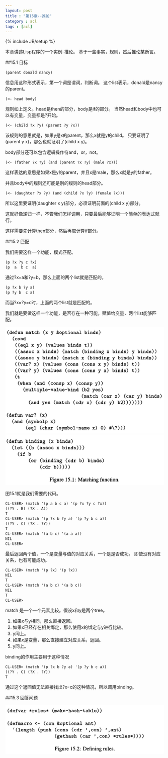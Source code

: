 ```yaml
---
layout: post
title : "第15章--推论"
category : acl
tags : [acl]
---
```

{% include JB/setup %}


本章讲述Lisp程序的一个实例-推论。
基于一些事实，规则，然后推论某断言。


##15.1 目标  

	
	(parent donald nancy)


信息用这种形式表示，第一个词是谓词，判断词。
这个list表示，donald是nancy的parent。  

	
	(<- head body)


规则如上定义。head是then的部分，body是if的部分。
当然head和body中也可以有变量，变量都是?开始。  

	
	(<- (child ?x ?y) (parent ?y ?x))


该规则的意思就是，如果y是x的parent，那么x就是y的child。
只要证明了(parent y x)，那么也就证明了(child x y)。  


body部分还可以包含逻辑操作符and，or，not。  

	
	(<- (father ?x ?y) (and (parent ?x ?y) (male ?x)))


这样表达的意思是如果x是y的parent，并且x是male，那么x就是y的father。  


并且body中的规则还可能是别的规则的head部分。  

	
	(<- (daughter ?x ?y) (and (child ?x ?y) (female ?x)))


所以这里要证明(daughter x y)部分，必须证明前面的(child x y)部分。  


这就好像递归一样，不管我们怎样调用，只要最后能够证明一个简单的表达式就行。  


这样需要先计算then部分，然后再取计算if部分。  


##15.2 匹配  


我们需要这样一个功能，模式匹配。

	
	(p ?x ?y c ?x)
	(p  a  b c  a)


通过?x=a和?y=b，那么上面的两个list就是匹配的。  

	
	(p ?x b ?y a)
	(p ?y b  c a)


而当?x=?y=c时，上面的两个list就是匹配的。  


我们就是要做这样一个功能，是否存在一种可能，赋值给变量，两个list能够匹配。  


![15.1](/assets/ol-acl-15.1-1.png)
![15.1](/assets/ol-acl-15.1-2.png)  


图15.1就是我们需要的代码。  

	
	CL-USER> (match '(p a b c a) '(p ?x ?y c ?x))
	((?Y . B) (?X . A))
	T
	CL-USER> (match '(p ?x b ?y a) '(p ?y b c a))
	((?Y . C) (?X . ?Y))
	T
	CL-USER> (match '(a b c) '(a a a))
	NIL
	CL-USER> 


最后返回两个值，一个是变量与值的对应关系，一个是是否成功。
即使没有对应关系，也有可能成功。  

	
	CL-USER> (match '(p ?x) '(p ?x))
	NIL
	T
	CL-USER> (match '(a b c) '(a b c))
	NIL
	T
	CL-USER> 


match 是一个一个元素比较。假设x和y是两个tree。
1. 如果x与y相同，那么直接返回。
2. 如果x已经存在相关绑定，那么使用x的绑定与y进行比较。
3. y同上。
4. 如果x是变量，那么直接建立对应关系，返回。
5. y同上。  


binding的作用主要用于这种情况  

	
	CL-USER> (match '(p ?x b ?y a) '(p ?y b c a))
	((?Y . C) (?X . ?Y))
	T


通过这个返回值无法直接找出?x=c的这种情况，所以调用binding。  


##15.3 回答问题  


![15.2](/assets/ol-acl-15.2.png)  


